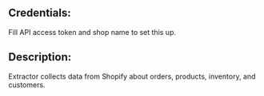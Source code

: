 ## Credentials: 
Fill API access token and shop name to set this up.

## Description: 
Extractor collects data from Shopify about orders, products, inventory, and customers.

